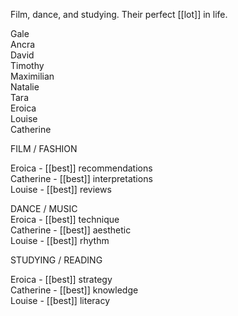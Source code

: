 Film, dance, and studying.
Their perfect [[lot]] in life.
  
Gale  
Ancra  
David  
Timothy  
Maximilian  
Natalie  
Tara  
Eroica  
Louise  
Catherine  
  
  
FILM / FASHION  
  
Eroica - [[best]] recommendations  
Catherine - [[best]] interpretations  
Louise - [[best]] reviews  
  
DANCE / MUSIC  
Eroica - [[best]] technique  
Catherine - [[best]] aesthetic  
Louise - [[best]] rhythm  
  
STUDYING / READING  
  
Eroica - [[best]] strategy  
Catherine - [[best]] knowledge  
Louise - [[best]] literacy